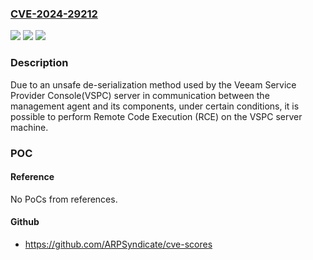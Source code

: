 ### [CVE-2024-29212](https://cve.mitre.org/cgi-bin/cvename.cgi?name=CVE-2024-29212)
![](https://img.shields.io/static/v1?label=Product&message=Service%20Provider%20Console&color=blue)
![](https://img.shields.io/static/v1?label=Version&message=8%3C%3D%208%20&color=brighgreen)
![](https://img.shields.io/static/v1?label=Vulnerability&message=n%2Fa&color=brighgreen)

### Description

Due to an  unsafe de-serialization method used by the Veeam Service Provider Console(VSPC) server in communication between the management agent and its components, under certain conditions, it is possible to perform Remote Code Execution (RCE) on the VSPC server machine.

### POC

#### Reference
No PoCs from references.

#### Github
- https://github.com/ARPSyndicate/cve-scores

